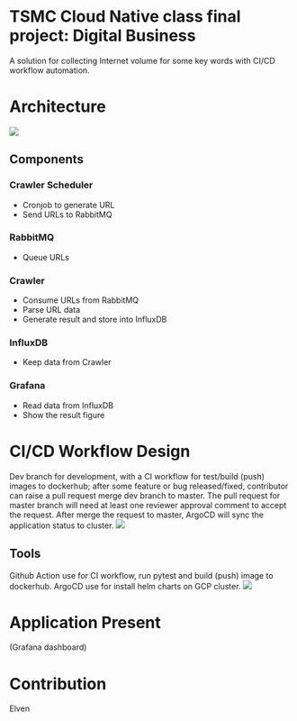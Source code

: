 # TSMC Cloud Native class final project: Digital Business
A solution for collecting Internet volume for some key words with CI/CD workflow automation.

# Architecture
![](https://i.imgur.com/i71m0dX.png)
## Components
### Crawler Scheduler
- Cronjob to generate URL
- Send URLs to RabbitMQ

### RabbitMQ
- Queue URLs

### Crawler
- Consume URLs from RabbitMQ
- Parse URL data
- Generate result and store into InfluxDB

### InfluxDB
- Keep data from Crawler

### Grafana
- Read data from InfluxDB
- Show the result figure

# CI/CD Workflow Design
Dev branch for development, with a CI workflow for test/build (push) images to dockerhub; after some feature or bug released/fixed, contributor can raise a pull request merge dev branch to master.
The pull request for master branch will need at least one reviewer approval comment to accept the request.
After merge the request to master, ArgoCD will sync the application status to cluster.
![](https://i.imgur.com/84ddoUA.png)

## Tools
Github Action use for CI workflow, run pytest and build (push) image to dockerhub.
ArgoCD use for install helm charts on GCP cluster.
![](https://i.imgur.com/E61rfKD.png)

# Application Present
(Grafana dashboard)

# Contribution

Elven
